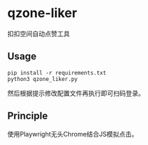 # qzone-liker
扣扣空间自动点赞工具

## Usage
```shell
pip install -r requirements.txt
python3 qzone_liker.py
```
然后根据提示修改配置文件再执行即可扫码登录。

## Principle
使用Playwright无头Chrome结合JS模拟点击。
